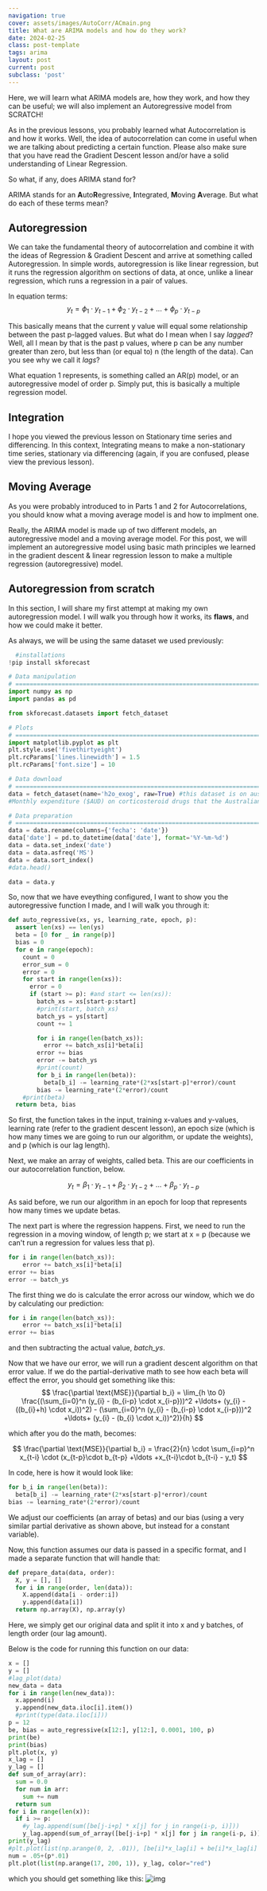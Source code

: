```yaml
---
navigation: true
cover: assets/images/AutoCorr/ACmain.png
title: What are ARIMA models and how do they work? 
date: 2024-02-25
class: post-template
tags: arima
layout: post
current: post
subclass: 'post'
---
```


Here, we will learn what ARIMA models are, how they work, and how they can be useful; we will also implement an Autoregressive model from SCRATCH!

As in the previous lessons, you probably learned what Autocorrelation is and how it works. Well, the idea of autocorrelation can come in useful when we are talking about predicting a certain function. Please also make sure that you have read the Gradient Descent lesson and/or 
have a solid understanding of Linear Regression.

So what, if any, does ARIMA stand for? 

ARIMA stands for an **A**uto**R**egressive, **I**ntegrated, **M**oving **A**verage. But what do each of these terms mean?

## Autoregression
We can take the fundamental theory of autocorrelation and combine it with the ideas of Regression & Gradient Descent and arrive at something called Autoregression. 
In simple words, autoregression is like linear regression, but it runs the regression algorithm on sections of data, at once, unlike a linear regression, which runs a regression in a pair of values.

In equation terms:
$$
    y_t = \phi_1 \cdot y_{t-1} + \phi_2 \cdot y_{t-2} + ... + \phi_p \cdot y_{t-p} \tag{1}
$$

This basically means that the current y value will equal some relationship between the past p-lagged values. But what do I mean when I say *lagged*? Well, all I mean by that is the past p values, where p can be any number greater than zero, but less than (or equal to) n (the length of the data). Can you see why we call it *lags*?

What equation 1 represents, is something called an AR(p) model, or an autoregressive model of order p. Simply put, this is basically a multiple regression model. 


## Integration

I hope you viewed the previous lesson on Stationary time series and differencing. In this context, Integrating means to make a non-stationary time series, stationary via differencing (again, if you are confused, please view the previous lesson).

## Moving Average

As you were probably introduced to in Parts 1 and 2 for Autocorrelations, you should know what a moving average model is and how to implment one. 


<!-- ### Using Python Libraries for Time Series Forecasting
Before we go on to make our own ARIMA model, I wanted to quickly show you how you can use open-source libraries to deploy an ARIMA (or other forecasting models) model.  -->


Really, the ARIMA model is made up of two different models, an autoregressive model and a moving average model. For this post, we will implement an autoregressive model using basic math principles we learned in the gradient descent & linear regression lesson to make a multiple regression (autoregressive) model. 

## Autoregression from scratch

In this section, I will share my first attempt at making my own autoregression model. I will walk you through how it works, its **flaws**, and how we could make it better.

As always, we will be using the same dataset we used previously:

```python
  #installations
!pip install skforecast

# Data manipulation
# ==============================================================================
import numpy as np
import pandas as pd

from skforecast.datasets import fetch_dataset

# Plots
# ==============================================================================
import matplotlib.pyplot as plt
plt.style.use('fivethirtyeight')
plt.rcParams['lines.linewidth'] = 1.5
plt.rcParams['font.size'] = 10

# Data download
# ==============================================================================
data = fetch_dataset(name='h2o_exog', raw=True) #this dataset is on australian health system, from 1991 to 2008. This is from Hyndman (2023) fpp3
#Monthly expenditure ($AUD) on corticosteroid drugs that the Australian health system had between 1991 and 2008. Two additional variables (exog_1, exog_2) are simulated.

# Data preparation
# ==============================================================================
data = data.rename(columns={'fecha': 'date'})
data['date'] = pd.to_datetime(data['date'], format='%Y-%m-%d')
data = data.set_index('date')
data = data.asfreq('MS')
data = data.sort_index()
#data.head()

data = data.y
```


So, now that we have eveything configured, I want to show you the autoregressive function I made, and I will walk you through it:
```python
def auto_regressive(xs, ys, learning_rate, epoch, p):
  assert len(xs) == len(ys)
  beta = [0 for _ in range(p)]
  bias = 0
  for e in range(epoch):
    count = 0
    error_sum = 0
    error = 0
    for start in range(len(xs)):
      error = 0
      if (start >= p): #and start <= len(xs)):
        batch_xs = xs[start-p:start]
        #print(start, batch_xs)
        batch_ys = ys[start]
        count += 1

        for i in range(len(batch_xs)):
          error += batch_xs[i]*beta[i]
        error += bias
        error -= batch_ys
        #print(count)
        for b_i in range(len(beta)):
          beta[b_i] -= learning_rate*(2*xs[start-p]*error)/count
        bias -= learning_rate*(2*error)/count
    #print(beta)
  return beta, bias
```
So first, the function takes in the input, training x-values and y-values, learning rate (refer to the gradient descent lesson), an epoch size (which is how many times we are going to run our algorithm, or update the weights), and p (which is our lag length). 

Next, we make an array of weights, called beta. This are our coefficients in our autocorrelation function, below.

$$
    y_t = \beta_1 \cdot y_{t-1} + \beta_2 \cdot y_{t-2} + ... + \beta_p \cdot y_{t-p} \tag{1}
$$

As said before, we run our algorithm in an epoch for loop that represents how many times we update betas. 

The next part is where the regression happens. First, we need to run the regression in a moving window, of length p; we start at x = p (because we can't run a regression for values less that p).

```python
for i in range(len(batch_xs)):
    error += batch_xs[i]*beta[i]
error += bias
error -= batch_ys
```
The first thing we do is calculate the error across our window, which we do by calculating our prediction:
```python
for i in range(len(batch_xs)):
    error += batch_xs[i]*beta[i]
error += bias
```
and then subtracting the actual value, *batch_ys*.

Now that we have our error, we will run a gradient descent algorithm on that error value.
If we do the partial-derivative math to see how each beta will effect the error, you should get something like this:
$$
  \frac{\partial \text{MSE}}{\partial b_i} = \lim_{h \to 0} \frac{(\sum_{i=0}^n (y_{i} - (b_{i-p} \cdot x_{i-p}))^2 +\ldots+ (y_{i} - ((b_{i}+h) \cdot x_i))^2) - (\sum_{i=0}^n (y_{i} - (b_{i-p} \cdot x_{i-p}))^2 +\ldots+ (y_{i} - (b_{i} \cdot x_i))^2)}{h}
$$

which after you do the math, becomes:

$$
  \frac{\partial \text{MSE}}{\partial b_i} = \frac{2}{n} \cdot \sum_{i=p}^n x_{t-i} \cdot (x_{t-p}\cdot b_{t-p} +\ldots +x_{t-i}\cdot b_{t-i} - y_t)
$$

In code, here is how it would look like:
```python
for b_i in range(len(beta)):
  beta[b_i] -= learning_rate*(2*xs[start-p]*error)/count
bias -= learning_rate*(2*error)/count
```
We adjust our coefficients (an array of betas) and our bias (using a very similar partial derivative as shown above, but instead for a constant variable).

Now, this function assumes our data is passed in a specific format, and I made a separate function that will handle that:
```python
def prepare_data(data, order):
  X, y = [], []
  for i in range(order, len(data)):
    X.append(data[i - order:i])
    y.append(data[i])
  return np.array(X), np.array(y)
```

Here, we simply get our original data and split it into x and y batches, of length order (our lag amount).


Below is the code for running this function on our data:

```python
x = []
y = []
#lag_plot(data)
new_data = data
for i in range(len(new_data)):
  x.append(i)
  y.append(new_data.iloc[i].item())
  #print(type(data.iloc[i]))
p = 12
be, bias = auto_regressive(x[12:], y[12:], 0.0001, 100, p)
print(be)
print(bias)
plt.plot(x, y)
x_lag = []
y_lag = []
def sum_of_array(arr):
  sum = 0.0
  for num in arr:
    sum += num
  return sum
for i in range(len(x)):
  if i >= p:
    #y_lag.append(sum([be[j-i+p] * x[j] for j in range(i-p, i)]))
    y_lag.append(sum_of_array([be[j-i+p] * x[j] for j in range(i-p, i)])+bias)
print(y_lag)
#plt.plot(list(np.arange(0, 2, .01)), [be[i]*x_lag[i] + be[i]*x_lag[i] for x in np.arange(0, 2, .01)], color="red")
num = .05+(p*.01)
plt.plot(list(np.arange(17, 200, 1)), y_lag, color="red")
```
which you should get something like this:
![img](/assets/images/AutoCorr/predictions5.png)

